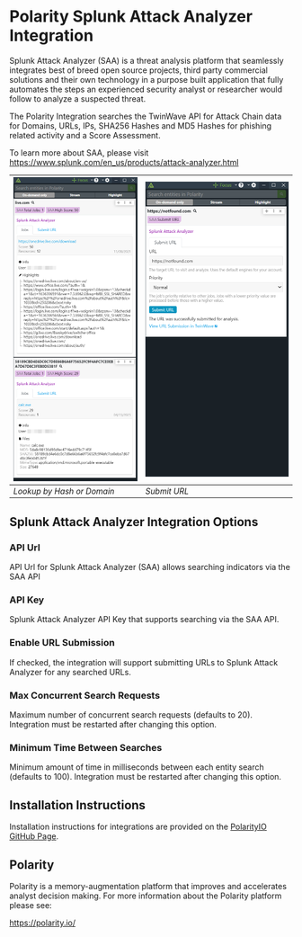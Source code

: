 # Polarity Splunk Attack Analyzer Integration

Splunk Attack Analyzer (SAA) is a threat analysis platform that seamlessly integrates best of breed open source projects, third party commercial solutions and their own technology in a purpose built application that fully automates the steps an experienced security analyst or researcher would follow to analyze a suspected threat.

The Polarity Integration searches the TwinWave API for Attack Chain data for Domains, URLs, IPs, SHA256 Hashes and MD5 Hashes for phishing related activity and a Score Assessment.

To learn more about SAA, please visit https://www.splunk.com/en_us/products/attack-analyzer.html

| ![lookup example](assets/overlay.png) | ![submit url example](assets/submit-url.png) |
|---------------------------------------|----------------------------------------------|
| *Lookup by Hash or Domain*            | *Submit URL*                                 |

## Splunk Attack Analyzer Integration Options

### API Url

API Url for Splunk Attack Analyzer (SAA) allows searching indicators via the SAA API

### API Key

Splunk Attack Analyzer API Key that supports searching via the SAA API.

### Enable URL Submission

If checked, the integration will support submitting URLs to Splunk Attack Analyzer for any searched URLs.

### Max Concurrent Search Requests

Maximum number of concurrent search requests (defaults to 20). Integration must be restarted after changing this option.

### Minimum Time Between Searches

Minimum amount of time in milliseconds between each entity search (defaults to 100). Integration must be restarted after changing this option.

## Installation Instructions

Installation instructions for integrations are provided on the [PolarityIO GitHub Page](https://polarityio.github.io/).

## Polarity

Polarity is a memory-augmentation platform that improves and accelerates analyst decision making. For more information about the Polarity platform please see:

https://polarity.io/
